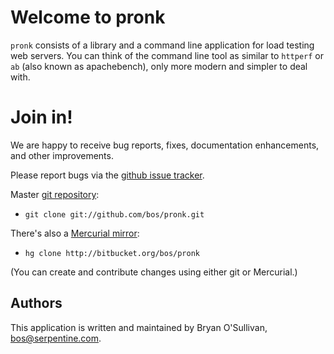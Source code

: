 # Welcome to pronk

`pronk` consists of a library and a command line application for load
testing web servers.  You can think of the command line tool as
similar to `httperf` or `ab` (also known as apachebench), only more
modern and simpler to deal with.

# Join in!

We are happy to receive bug reports, fixes, documentation enhancements,
and other improvements.

Please report bugs via the
[github issue tracker](http://github.com/bos/pronk/issues).

Master [git repository](http://github.com/bos/pronk):

* `git clone git://github.com/bos/pronk.git`

There's also a [Mercurial mirror](http://bitbucket.org/bos/pronk):

* `hg clone http://bitbucket.org/bos/pronk`

(You can create and contribute changes using either git or Mercurial.)

Authors
-------

This application is written and maintained by Bryan O'Sullivan,
<bos@serpentine.com>.
